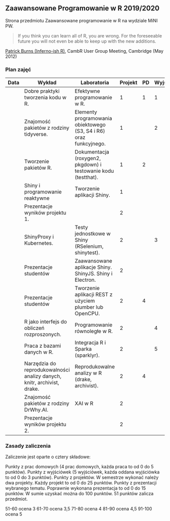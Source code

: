 ## Zaawansowane Programowanie w R 2019/2020

Strona przedmiotu Zaawansowane programowanie w R na wydziale MiNI PW.

> If you think you can learn all of R, you are wrong. For the foreseeable future you will not even be able to
> keep up with the new additions.
>

[Patrick Burns (Inferno-ish R)](https://www.burns-stat.com/documents/books/the-r-inferno/), CambR User Group Meeting, Cambridge (May 2012)

### Plan zajęć

| Data | Wykład                                                                  | Laboratoria                                                        | Projekt | PD | Wyjściówka |
|------|-------------------------------------------------------------------------|--------------------------------------------------------------------|---------|----|------------|
|      | Dobre praktyki tworzenia kodu w R.                                      | Efektywne programowanie w R.                                       | 1       | 1  | 1          |
|      | Znajomość pakietów z rodziny tidyverse.                                 | Elementy programowania obiektowego (S3, S4 i R6) oraz funkcyjnego. | 1       |    | 2          |
|      | Tworzenie pakietów R.                                                   | Dokumentacja (roxygen2, pkgdown) i testowanie kodu (testthat).     | 1       | 2  |            |
|      | Shiny i programowanie reaktywne                                         | Tworzenie aplikacji Shiny.                                         | 1       |    |            |
|      | Prezentacje wyników projektu 1.                                         |                                                                    | 2       |    |            |
|      | ShinyProxy i Kubernetes.                                                | Testy jednostkowe w Shiny (RSelenium, shinytest).                  | 2       |    | 3          |
|      | Prezentacje studentów                                                   | Zaawansowane aplikacje Shiny. ShinyJS. Shiny i Electron.           | 2       |    |            |
|      | Prezentacje studentów                                                   | Tworzenie aplikacji REST z użyciem plumber lub OpenCPU.            | 2       | 4  |            |
|      | R jako interfejs do obliczeń rozproszonych.                             | Programowanie równoległe w R.                                      | 2       |    | 4          |
|      | Praca z bazami danych w R.                                              | Integracja R i Sparka (sparklyr).                                  | 2       |    | 5          |
|      | Narzędzia do reprodukowalności analizy danych, knitr, archivist, drake. | Reprodukowalne analizy w R (drake, archivist).                     | 2       | 4  |            |
|      | Znajomość pakietów z rodziny DrWhy.AI.                                  | XAI w R                                                            | 2       |    |            |
|      | Prezentacje wyników projektu 2.                                         |                                                                    | 2       |    |            |

### Zasady zaliczenia

Zaliczenie jest oparte o cztery składowe:

Punkty z prac domowych (4 prac domowych, każda praca to od 0 do 5 punktów).
Punkty z wyjściówek (5 wyjściówek, każda oddana wyjściówka to od 0 do 3 punktów).
Punkty z projektów. W semestrze wykonać należy dwa projekty. Każdy projekt to od 0 do 25 punktów.
Punkty z prezentacji wybranego tematu. Poprawnie wykonana prezentacja to od 0 do 15 punktów.
W sumie uzyskać można do 100 punktów. 51 punktów zalicza przedmiot.

51-60 ocena 3
61-70 ocena 3,5
71-80 ocena 4
81-90 ocena 4,5
91-100 ocena 5